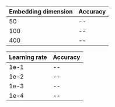 | Embedding dimension | Accuracy | 
| -- | -- | 
| 50 | -- |
| 100 | -- |
| 400 | -- | 

| Learning rate | Accuracy |
| -- | -- |
| 1e-1 | -- | 
| 1e-2 | -- |
| 1e-3 | -- |
| 1e-4 | -- | 